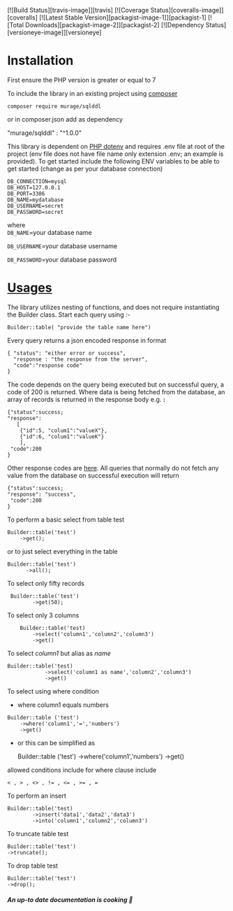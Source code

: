 [![Build Status][travis-image]][travis]
[![Coverage Status][coveralls-image]][coveralls]
[![Latest Stable Version][packagist-image-1]][packagist-1]
[![Total Downloads][packagist-image-2]][packagist-2]
[![Dependency Status][versioneye-image]][versioneye]

# **Installation**
First ensure the PHP version is greater or equal to 7

To include the library in an existing project using [composer](https://getcomposer.org/)
    
    composer require murage/sqlddl
  or in composer.json add  as dependency
 
"murage/sqlddl" : "^1.0.0"

This library is dependent on [PHP dotenv](https://github.com/vlucas/phpdotenv) and requires .env file at root of the project (env file does not have file name only extension .env; an example is provided).
To get started include the following ENV variables to be able to get started (change as per your database connection) 
```
DB_CONNECTION=mysql
DB_HOST=127.0.0.1 
DB_PORT=3306
DB_NAME=mydatabase
DB_USERNAME=secret
DB_PASSWORD=secret
```
  where  
  `DB_NAME`=your database name
  
  `DB_USERNAME`=your database username 
  
  `DB_PASSWORD`=your database password
# [Usages](manual.md)

The library utilizes nesting of functions, and does not require instantiating the Builder class. Start each query using :-

    Builder::table( "provide the table name here")

Every query returns a json encoded response in format

    { "status": "either error or success",
      "response : "the response from the server",
      "code":"response code"
    }

The code depends on the query being executed but on successful query, a code of 200 is returned. Where data is being fetched from the database,
 an array of records is returned in the response body e.g. **:**

    {"status":success;
    "response":
       [
        {"id":5, "colum1":"valueX"},
        {"id":6, "colum1":"valueK"}
        ],
     "code":200
    }
Other response codes are [here](ReturnCodes.md).
All queries that normally do not fetch any value from the database on successful execution will return

    
    {"status":success;
    "response": "success",
     "code":200
    }

To perform a basic select from table test

    Builder::table('test')
        ->get();

or to just select everything in the table     
    
    Builder::table('test')
          ->all();
      
 
To select only fifty records
    
     Builder::table('test')
            ->get(50);
            
To select only 3 columns
    
        Builder::table('test)
            ->select('column1','column2','column3')
            ->get()
            
To select *column1* but alias as *name*
    
    Builder::table('test)
                ->select('column1 as name','column2','column3')
                ->get()
                
To select using where condition
   * where column1 equals numbers
    
    Builder::table ('test')
        ->where('column1','=','numbers')
        ->get()
 * or this can be simplified as 
 
   
    Builder::table ('test')
    ->where('column1','numbers')
     ->get()
  
  allowed conditions include for where clause include
   
    < , > , <> , != , <= , >= , = 
      
To perform an insert 
   
    Builder::table('test)
            ->insert('data1','data2','data3')
            ->into('column1','column2','column3')
     


To truncate table test
    
    Builder::table('test')
    ->truncate();
    
To drop table test
    
    Builder::table('test')
    ->drop();
    
##### An up-to date documentation is cooking  🍴
